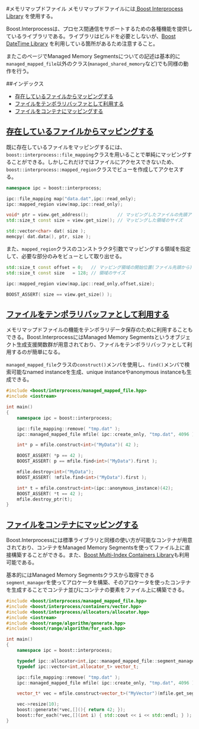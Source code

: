#メモリマップドファイル
メモリマップドファイルには[ Boost Interprocess Library](http://www.boost.org/doc/libs/release/doc/html/interprocess.html) を使用する。

Boost.Interprocessは、プロセス間通信をサポートするための各種機能を提供しているライブラリである。ライブラリはビルドを必要としないが、[Boost DateTime Library](http://www.boost.org/doc/libs/release/doc/html/date_time.html) を利用している箇所があるため注意すること。

またこのページでManaged Memory Segmentsについての記述は基本的に`managed_mapped_file`以外のクラス(`managed_shared_memory`など)でも同様の動作を行う。


##インデックス
- [存在しているファイルからマッピングする](#file-mapping)
- [ファイルをテンポラリバッファとして利用する](#file-as-temporary-buffer)
- [ファイルをコンテナにマッピングする](#container-file-mapping)


## <a name="file-mapping" href="#file-mapping">存在しているファイルからマッピングする</a>

既に存在しているファイルをマッピングするには、`boost::interprocess::file_mapping`クラスを用いることで単純にマッピングすることができる。しかしこれだけではファイルにアクセスできないため、`boost::interprocess::mapped_region`クラスでビューを作成してアクセスする。

```cpp
namespace ipc = boost::interprocess;

ipc::file_mapping map("data.dat",ipc::read_only);
ipc::mapped_region view(map,ipc::read_only);

void* ptr = view.get_address();           // マッピングしたファイルの先頭アドレス
std::size_t const size = view.get_size(); // マッピングした領域のサイズ

std::vector<char> dat( size );
memcpy( dat.data(), ptr, size );
```


また、`mapped_region`クラスのコンストラクタ引数でマッピングする領域を指定して、必要な部分のみをビューとして取り出せる。

```cpp
std::size_t const offset = 0;   // マッピング領域の開始位置(ファイル先頭から)
std::size_t const size   = 128; // 領域のサイズ

ipc::mapped_region view(map,ipc::read_only,offset,size);

BOOST_ASSERT( size == view.get_size() );
```


## <a name="file-as-temporary-buffer" href="#file-as-temporary-buffer">ファイルをテンポラリバッファとして利用する</a>
メモリマップドファイルの機能をテンポラリデータ保存のために利用することもできる。Boost.InterprocessにはManaged Memory Segmentsというオブジェクト生成支援関数群が用意されており、ファイルをテンポラリバッファとして利用するのが簡単になる。

`managed_mapped_file`クラスの`construct()`メンバを使用し、`find()`メンバで検索可能なnamed instanceを生成、unique instanceやanonymous instanceも生成できる。

```cpp
#include <boost/interprocess/managed_mapped_file.hpp>
#include <iostream>

int main()
{
    namespace ipc = boost::interprocess;

    ipc::file_mapping::remove( "tmp.dat" );
    ipc::managed_mapped_file mfile( ipc::create_only, "tmp.dat", 4096 );

    int* p = mfile.construct<int>("MyData")( 42 );

    BOOST_ASSERT( *p == 42 );
    BOOST_ASSERT( p == mfile.find<int>("MyData").first );

    mfile.destroy<int>("MyData");
    BOOST_ASSERT( !mfile.find<int>("MyData").first );

    int* t = mfile.construct<int>(ipc::anonymous_instance)(42);
    BOOST_ASSERT( *t == 42 );
    mfile.destroy_ptr(t);
}
```


## <a name="container-file-mapping" href="#container-file-mapping">ファイルをコンテナにマッピングする</a>
Boost.Interprocessには標準ライブラリと同様の使い方が可能なコンテナが用意されており、コンテナをManaged Memory Segmentsを使ってファイル上に直接構築することができる。また、[Boost Multi-Index Containers Library](http://www.boost.org/doc/libs/release/libs/multi_index/doc/index.html)も利用可能である。

基本的にはManaged Memory Segmentsクラスから取得できる`segment_manager`を使ってアロケータを構築、そのアロケータを使ったコンテナを生成することでコンテナ並びにコンテナの要素をファイル上に構築できる。

```cpp
#include <boost/interprocess/managed_mapped_file.hpp>
#include <boost/interprocess/containers/vector.hpp>
#include <boost/interprocess/allocators/allocator.hpp>
#include <iostream>
#include <boost/range/algorithm/generate.hpp>
#include <boost/range/algorithm/for_each.hpp>

int main()
{
    namespace ipc = boost::interprocess;

    typedef ipc::allocator<int,ipc::managed_mapped_file::segment_manager> allocator_t;
    typedef ipc::vector<int,allocator_t> vector_t;

    ipc::file_mapping::remove( "tmp.dat" );
    ipc::managed_mapped_file mfile( ipc::create_only, "tmp.dat", 4096 );

    vector_t* vec = mfile.construct<vector_t>("MyVector")(mfile.get_segment_manager());

    vec->resize(10);
    boost::generate(*vec,[](){ return 42; });
    boost::for_each(*vec,[](int i) { std::cout << i << std::endl; } );
}
```

